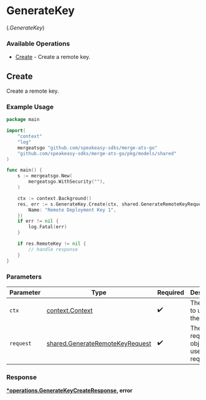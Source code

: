 # GenerateKey
(*.GenerateKey*)

### Available Operations

* [Create](#create) - Create a remote key.

## Create

Create a remote key.

### Example Usage

```go
package main

import(
	"context"
	"log"
	mergeatsgo "github.com/speakeasy-sdks/merge-ats-go"
	"github.com/speakeasy-sdks/merge-ats-go/pkg/models/shared"
)

func main() {
    s := mergeatsgo.New(
        mergeatsgo.WithSecurity(""),
    )

    ctx := context.Background()
    res, err := s.GenerateKey.Create(ctx, shared.GenerateRemoteKeyRequest{
        Name: "Remote Deployment Key 1",
    })
    if err != nil {
        log.Fatal(err)
    }

    if res.RemoteKey != nil {
        // handle response
    }
}
```

### Parameters

| Parameter                                                                          | Type                                                                               | Required                                                                           | Description                                                                        |
| ---------------------------------------------------------------------------------- | ---------------------------------------------------------------------------------- | ---------------------------------------------------------------------------------- | ---------------------------------------------------------------------------------- |
| `ctx`                                                                              | [context.Context](https://pkg.go.dev/context#Context)                              | :heavy_check_mark:                                                                 | The context to use for the request.                                                |
| `request`                                                                          | [shared.GenerateRemoteKeyRequest](../../models/shared/generateremotekeyrequest.md) | :heavy_check_mark:                                                                 | The request object to use for the request.                                         |


### Response

**[*operations.GenerateKeyCreateResponse](../../models/operations/generatekeycreateresponse.md), error**

